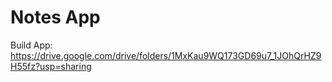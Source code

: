 # Notes App

Build App: https://drive.google.com/drive/folders/1MxKau9WQ173GD69u7_1JOhQrHZ9H55fz?usp=sharing
